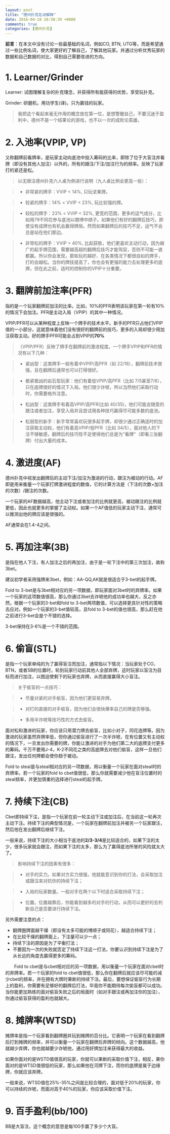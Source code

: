 ```yaml
---
layout: post
title: "德州扑克名词解释"
date: 2016-04-18 10:50:39 +0800
comments: true
categories: [德州扑克]
---
```

**前言**：在本文中没有讨论一些最基础的名词，例如CO, BTN, UTG等，而是希望通过一些比例名词，使大家更好的了解自己，了解其他玩家。并通过分析优秀玩家的数据和自己数据的对比，得到自己需要改进的方向。
<!--more-->

# 1. Learner/Grinder

Learner: 试图理解复杂的扑克理念，并获得所有能获得的优势，享受玩扑克。

Grinder: 研磨机，用功学生(译)。只为赢钱的玩家。

> 我把这个看起来毫无作用的概念放在第一位，是想警醒自己，不要沉迷于盈利中，德州不是一个结果论的游戏，也不以一次的成败论英雄。

# 2. 入池率(VPIP, VP)

又称翻牌前看牌率，是玩家主动向底池中投入筹码的比率，即除了位于大盲注并看牌（即没有其他人加注）以外的，所有的跟注/下注/加注行为的频率。反映了玩家打的紧还是松。

   > 以无限注德州扑克六人桌为例进行说明（九人桌比例会更高一些）：

   > * 非常紧的牌手：VVIP < 14%, 只玩坚果牌。

   > * 较紧的牌手：14% < VVIP < 23%, 玩比较强的牌。

   > * 较松的牌手：23% < VVIP < 32%, 更宽的范围，更多的运气成分，比如用79不同花参与底池以期博中顺子。如果他们有好的翻牌后技巧，即使没有成牌也有机会赢得牌局。然而如果翻牌后的技巧不足，运气不会总是站在他们那边。

   > * 非常松的牌手：VVIP > 40%, 比起获胜，他们更喜欢主动行动，因为越广的起手牌范围，需要越高超的翻牌后技巧才能驾驭，否则不可能一直都赢。所以你会发现，那些玩的越好、在各类情况下都很自如的牌手，打的会越松。当你的牌技提高了，你也会有更强的能力去处理更多的底牌，但在此之前，适时的控制你的VPIP十分重要。

# 3. 翻牌前加注率(PFR)

指的是一个玩家翻牌前加注的比率。比如，10%的PFR表明该玩家在第一轮有10%的情况下会加注。PFR是主动入局（VPIP）的其中一种情况。

VPIP/PFR可以从某种程度上反映一个牌手的技术水平。新手的PFR只占他们VPIP值的一小部分，这就意味着他们没有很好的翻牌前的技巧，更多的入局却很少用加注获取主动。好的牌手PFR可能会占到VPIP的**70%**

   >（VPIP/PFR）反映了牌手在翻牌前的激进程度。一个牌手VPIP和PFR的情况有以下几种：

   > * 紧凶型：这类牌手一般有着中VPIP/高PFR（如 22/18），翻牌前技术很强，且在翻牌后通常也可以打得很好。

   > * 极紧极凶的岩石型玩家：他们有着低VPIP/高PFR（比如 7/5甚至7/6），只在底牌很好的情况下入局。他们很少诈唬，所以当然他们采取行动时，你需要格外注意。

   > * 松凶型：这类牌手有着高VPIP/高PFR(比如 40/35)，他们可能会随意的跟注或者加注，享受入局并且尝试用各种技巧赢得尽可能多数的底池。

   > * 松弱型的新手：新手常常喜欢玩很多起手牌，却很少通过正确适时的加注获取主动权，他们有着高VPIP/低PFR（比如 34/5），面对他人的下注不够敏感，翻牌后的技巧性不足使得他们总是为"看牌"（即看三张翻牌）付出大量的成本。

# 4. 激进度(AF)
德州扑克中视发出翻牌后的主动下注/加注为激进的行动，跟注为被动的行动。AF即是用来衡量一个玩家打牌激进程度的数值，它的计算方法是（下注的次数+加注的次数）/跟注的次数。

一个玩家的AF数据越高，他主动下注或者加注的比例就更高，被动跟注的比例就更低，因此也就更多的掌握了主动权。如果一个AF值低的玩家主动下注，通常可以推测出他的牌应该是很强的。

AF通常会在1.4-4之间。

# 5. 再加注率(3B)
是指在他人下注，有人加注之后的再加注，由于是一轮下注中的第三次加注，故称3bet。

建议初学者采用强牌来3bet，例如：AA-QQ,AK就是很适合于3-bet的起手牌。

Fold to 3-bet是与3bet相对应的另一项数据，即玩家面对3bet时的弃牌率。如果一个玩家的这项数值很高，那么你通过3bet去诈唬他的成功率也越大，反之亦然。根据一个玩家的3-bet和fold to 3-bet两项数值，可以选择更具针对性的策略去应对。例如一个玩家的3-bet值较高，且fold to 3-bet的值也很高，那么赶在他之前进行3-bet会是个不错的选择。

3-bet保持在3-6%是一个不错的范围。

# 6. 偷盲(STL)
是指一个玩家单纯的为了赢得盲注而加注，通常指以下情况：当玩家处于CO、BTN，或者SB的位置时，轮到玩家行动前其他人全部弃牌，这时玩家以盲注为目标而进行加注，以图迫使剩下的玩家也弃牌，从而直接赢得大小盲注。


> 关于偷盲的一点技巧：

> * 尽量对紧的对手偷盲，因为他们更容易弃牌。

> * 对打的直接的对手偷盲，因为他们会很快爆率自己的牌是否够强。

> * 多用半诈唬等技巧性的方式去偷盲。

面对松和激进的玩家，你应该只用潜力牌去偷盲，比如小对子，同花连牌等。因为激进的玩家虽然弃牌率低，但你通过偷盲进行了一次半诈唬，在有位置又有主动权的情况下，一旦发出你需要的牌，你能让激进的对手为他们第二大的底牌支付更多的筹码。千万不要用J-4，K-2不同花之类的高底牌去对他们偷盲，这样一旦他们跟注，发出任何牌都会使你趋于被动。

Fold to steal是与steal相对应的另一项数据，用以衡量一个玩家在面对steal时的弃牌率。若一个玩家的fold to cbet值很低，那么你就需要减少他在盲注位置时的steal频率，并更加慎重的选择进行steal的起手牌。

# 7. 持续下注(CB)

Cbet即持续下注，是指一个玩家在前一轮主动下注或加注后，在当前这一轮再次主动下注。持续下注的典型情况是，一个玩家在翻牌前加注并被另一个玩家跟注，然后他在发出翻牌后继续下注。

一般来说，持续下注的大小相当于底池的**2/3-3/4**是比较适合的，如果下注的太少，很多玩家就会跟注，而如果下注的太多，那么为了赢得底池所冒的风险就太大了。

> 影响持续下注的因素有很多：

> * 对手的实力。如果对方实力很强，他就能意识到你的打法，会采取加注或跟注来对抗你的持续下注；

> * 入局的玩家数量。一般对手在两个以下时适合采取持续下注；

> * 位置。位置越靠后，你能看到越多的对手的行动，从而可以更好的去判断自己是否要进行持续下注。



另外需要注意的点：

* 翻牌圈牌面越干燥（即没有太多可能的博顺子或同花），越适合持续下注；
* 在比较干燥的翻牌面上，下注量可以少一点；
* 持续下注的原因是为了平衡打法；
* 不要因为一次的失败就否定了持续下注这一打法，你要认识到持续下注是为了从长远的角度去赢得更多的筹码。

　　Fold to cbet是与cbet相对应的另一项数据，用以衡量一个玩家在面对cbet时的弃牌率。若一个玩家的fold to cbet值很低，那么你在翻牌后就应该尽可能的减少cbet的频率，并在拥有大牌时果断的持续下注。最后，要想保证偷盲行为长期上的盈利，你需要有足够好的翻牌后打法，毕竟你不能期待每次偷盲都可以成功。当你能更加熟练的面对偷盲失败之后的局面时（如对手跟注或再加注你的加注），你通过偷盲获得的盈利也就越大。

# 8. 摊牌率(WTSD)
摊牌率是指一个玩家看到翻牌圈并玩到摊牌的百分比。它表明一个玩家在看到翻牌后打到摊牌的频率，并可以衡量一个玩家在翻牌后弃牌的倾向。这个数据越高，他就越少弃牌，你也就越要少诈唬他，通过用好牌加注来获得最大的收益。　

如果你面对的是WSTD值很高的玩家，你就可以果断的采取价值下注，相反，果你面对的是WTSD值很低的玩家，那么如果他在河牌下注，而你的底牌是属于边缘牌，你就应该弃牌。

一般来说，WTSD值在25%-35%之间是比较合理的，面对低于20%的玩家，你可以持续的诈唬，而面对高于40%的玩家，你应该采取价值下注。

# 9. 百手盈利(bb/100)
BB是大盲注，这个概念的意思是每100手赢了多少个大盲。
